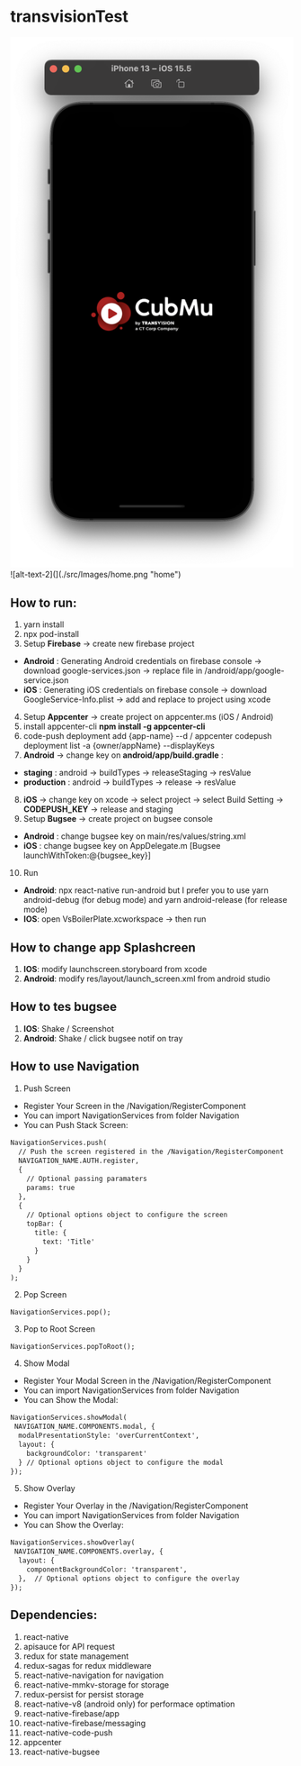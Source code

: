 # transvisionTest
![alt-text-1](./src/Images/splashscreen.png "splash screen")
![alt-text-2](](./src/Images/home.png "home")
## How to run:
1. yarn install
2. npx pod-install
3. Setup **Firebase** -> create new firebase project
  * **Android** : Generating Android credentials on firebase console -> download google-services.json -> replace file in /android/app/google-service.json
  * **iOS** : Generating iOS credentials on firebase console -> download GoogleService-Info.plist -> add and replace to project using xcode
4. Setup **Appcenter** -> create project on appcenter.ms (iOS / Android)
5. install appcenter-cli **npm install -g appcenter-cli**
6. code-push deployment add {app-name} --d / appcenter codepush deployment list -a {owner/appName} --displayKeys
7. **Android** -> change key on **android/app/build.gradle** :
  * **staging** : android -> buildTypes -> releaseStaging -> resValue
  * **production** : android -> buildTypes -> release -> resValue
8. **iOS** -> change key on xcode -> select project -> select Build Setting -> **CODEPUSH_KEY** -> release and staging
9. Setup **Bugsee** -> create project on bugsee console
  * **Android** : change bugsee key on main/res/values/string.xml
  * **iOS** : change bugsee key on AppDelegate.m [Bugsee launchWithToken:@{bugsee_key}]
10. Run
  * **Android**: npx react-native run-android but I prefer you to use yarn android-debug (for debug mode) and yarn android-release (for release mode)
  * **IOS**: open VsBoilerPlate.xcworkspace -> then run

## How to change app Splashcreen
1. **IOS**: modify launchscreen.storyboard from xcode
2. **Android**: modify res/layout/launch_screen.xml from android studio

## How to tes bugsee
1. **IOS**: Shake / Screenshot
2. **Android**: Shake / click bugsee notif on tray

## How to use Navigation
1. Push Screen
 * Register Your Screen in the /Navigation/RegisterComponent
 * You can import NavigationServices from folder Navigation
 * You can Push Stack Screen:
```
NavigationServices.push(
  // Push the screen registered in the /Navigation/RegisterComponent
  NAVIGATION_NAME.AUTH.register,
  {
    // Optional passing paramaters
    params: true
  },
  {
    // Optional options object to configure the screen
    topBar: {
      title: {
        text: 'Title'
      }
    }
  }
);
```
2. Pop Screen
```
NavigationServices.pop();
```
3. Pop to Root Screen
```
NavigationServices.popToRoot();
```
4. Show Modal
 * Register Your Modal Screen in the /Navigation/RegisterComponent
 * You can import NavigationServices from folder Navigation
 * You can Show the Modal:
```
NavigationServices.showModal(
 NAVIGATION_NAME.COMPONENTS.modal, {
  modalPresentationStyle: 'overCurrentContext',
  layout: {
    backgroundColor: 'transparent'
  } // Optional options object to configure the modal
});
```
5. Show Overlay
 * Register Your Overlay in the /Navigation/RegisterComponent
 * You can import NavigationServices from folder Navigation
 * You can Show the Overlay:
```
NavigationServices.showOverlay(
 NAVIGATION_NAME.COMPONENTS.overlay, {
  layout: {
    componentBackgroundColor: 'transparent',
  },  // Optional options object to configure the overlay
});
```

## Dependencies:
1. react-native
2. apisauce for API request
3. redux for state management
4. redux-sagas for redux middleware
5. react-native-navigation for navigation
6. react-native-mmkv-storage for storage
7. redux-persist for persist storage
8. react-native-v8 (android only) for performace optimation
9. react-native-firebase/app
10. react-native-firebase/messaging
11. react-native-code-push
12. appcenter
13. react-native-bugsee
